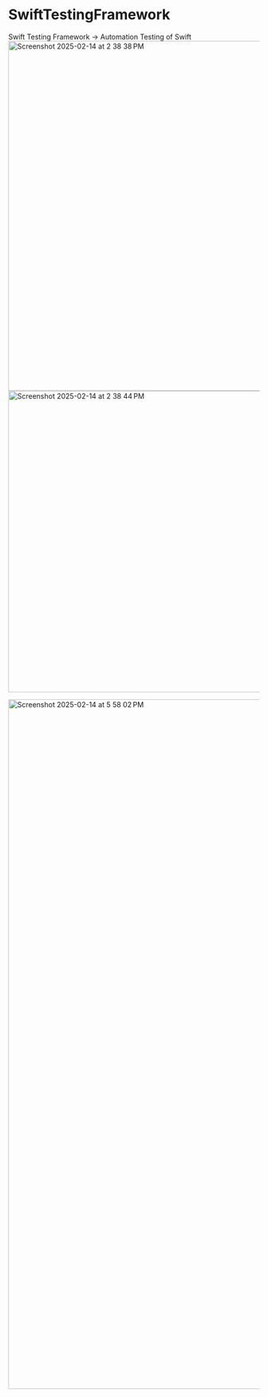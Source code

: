 # SwiftTestingFramework
Swift Testing Framework -> Automation Testing of Swift
<img width="702" alt="Screenshot 2025-02-14 at 2 38 38 PM" src="https://github.com/user-attachments/assets/692d951b-c833-4da3-83dd-1bfc7d6aa8a8" />
<img width="605" alt="Screenshot 2025-02-14 at 2 38 44 PM" src="https://github.com/user-attachments/assets/26120a0a-1928-47f7-a860-f4cb0357eca6" />

<img width="1384" alt="Screenshot 2025-02-14 at 5 58 02 PM" src="https://github.com/user-attachments/assets/1194429a-6ba2-4eb2-945f-c5762521a431" />
